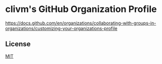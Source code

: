 # clivm's GitHub Organization Profile

https://docs.github.com/en/organizations/collaborating-with-groups-in-organizations/customizing-your-organizations-profile

## License

[MIT](LICENSE)
